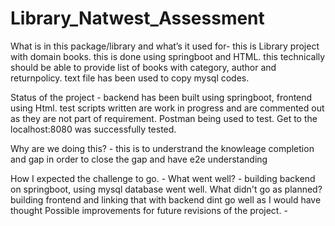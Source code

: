 
# Library_Natwest_Assessment

What is in this package/library and what’s it used for- this is Library project with domain books. this is done using springboot and HTML. this technically should be able to provide list of books with category, author and returnpolicy. text file has been used to copy mysql codes.

Status of the project - backend has been built using springboot, frontend using Html. test scripts written are work in progress and are commented out as they are not part of requirement. Postman being used to test. Get to the localhost:8080 was successfully tested.

Why are we doing this? - this is to understrand the knowleage completion and gap in order to close the gap and have e2e understanding 

How I expected the challenge to go. - 
What went well? - building backend on springboot, using mysql database went well. 
What didn't go as planned? building frontend and linking that with backend dint go well as I would have thought
Possible improvements for future revisions of the project. - 
